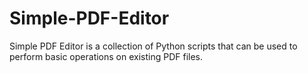# Simple-PDF-Editor
Simple PDF Editor is a collection of Python scripts that can be used to perform basic operations on existing PDF files.
